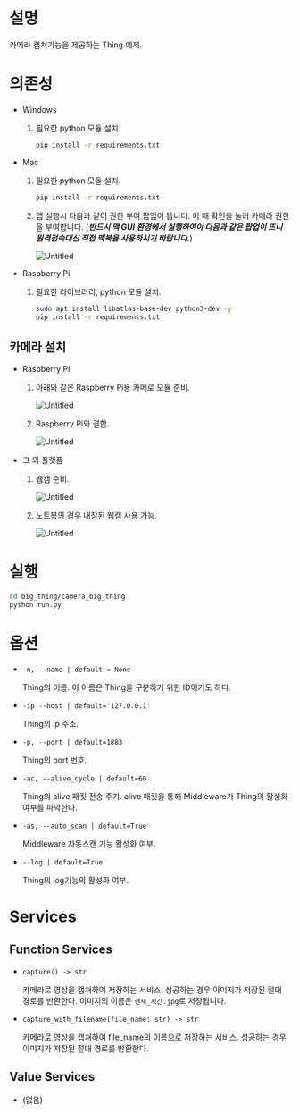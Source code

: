 # 설명

카메라 캡쳐기능을 제공하는 Thing 예제.

# 의존성

- Windows

  1. 필요한 python 모듈 설치.

     ```bash
     pip install -r requirements.txt
     ```

- Mac

  1. 필요한 python 모듈 설치.

     ```bash
     pip install -r requirements.txt
     ```

  2. 앱 실행시 다음과 같이 권한 부여 팝업이 뜹니다. 이 때 확인을 눌러 카메라 권한을 부여합니다. (**_반드시 맥 GUI 환경에서 실행하여야 다음과 같은 팝업이 뜨니 원격접속대신 직접 맥북을 사용하시기 바랍니다._**)

     ![Untitled](img/mac_permission.png)

- Raspberry Pi

  1. 필요한 라이브러리, python 모듈 설치.

     ```bash
     sudo apt install libatlas-base-dev python3-dev -y
     pip install -r requirements.txt
     ```

## 카메라 설치

- Raspberry Pi

  1. 아래와 같은 Raspberry Pi용 카메로 모듈 준비.

     ![Untitled](img/raspi_cam.jpeg)

  2. Raspberry Pi와 결합.

     ![Untitled](img/attach_cam.png)

- 그 외 플랫폼

  1. 웹캠 준비.

     ![Untitled](img/webcam.png)

  2. 노트북의 경우 내장된 웹캠 사용 가능.

     ![Untitled](img/laptop_webcam.png)

# 실행

```bash
cd big_thing/camera_big_thing
python run.py
```

# 옵션

- `-n, --name | default = None`

  Thing의 이름. 이 이름은 Thing을 구분하기 위한 ID이기도 하다.

- `-ip --host | default='127.0.0.1'`

  Thing의 ip 주소.

- `-p, --port | default=1883`

  Thing의 port 번호.

- `-ac, --alive_cycle | default=60`

  Thing의 alive 패킷 전송 주기. alive 패킷을 통해 Middleware가 Thing의 활성화 여부를 파악한다.

- `-as, --auto_scan | default=True`

  Middleware 자동스캔 기능 활성화 여부.

- `--log | default=True`

  Thing의 log기능의 활성화 여부.

# Services

## Function Services

- `capture() -> str`

  카메라로 영상을 캡쳐하여 저장하는 서비스. 성공하는 경우 이미지가 저장된 절대 경로를 반환한다. 이미지의 이름은 `현재_시간.jpg`로 저장됩니다.

- `capture_with_filename(file_name: str) -> str`

  카메라로 영상을 캡쳐하여 file_name의 이름으로 저장하는 서비스. 성공하는 경우 이미지가 저장된 절대 경로를 반환한다.

## Value Services

- (없음)
